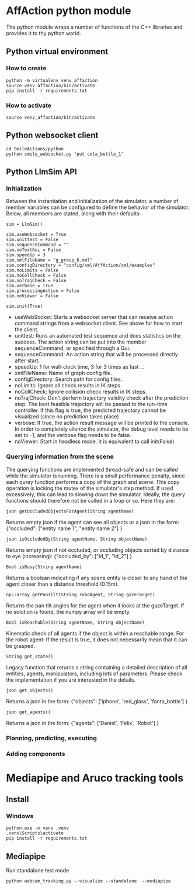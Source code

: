 # AffAction python module

The python module wraps a number of functions of the C++ libraries and provides it to thy python world.

## Python virtual environment

### How to create
```
python -m virtualenv venv_affaction
source venv_affaction/bin/activate
pip install -r requirements.txt
```

### How to activate
```
source venv_affaction/bin/activate
```

## Python websocket client

```
cd SmileActions/python
python smile_websocket.py "put cola_bottle_1"
```

## Python LlmSim API

### Initialization

Between the instantiation and initialization of the simulator, a number of member 
variables can be configured to define the behavior of the simulator. Below, all
members are stated, along with their defaults:

```
sim = LlmSim()

sim.useWebsocket = True
sim.unittest = False
sim.sequenceCommand = ""
sim.noTextGui = False
sim.speedUp = 3 
sim.xmlFileName = "g_group_6.xml"
sim.configDirectory = "config/xml/AffAction/xml/examples"
sim.noLimits = False
sim.noCollCheck = False
sim.noTrajCheck = False
sim.verbose = True
sim.processingAction = False
sim.noViewer = False

sim.init(True)
```

* useWebSocket: Starts a websocket server that can receive action command strings 
                from a websocket client. See above for how to start the client.
* unittest: Runs an automated test sequence and does statistics on the
            success. The action string can be put into the member sequenceCommand,
            or specified through a Gui.
* sequenceCommand: An action string that will be processed directly after start.
* speedUp: 1 for wall-clock time, 3 for 3 times as fast ...
* xmlFileName: Name of graph config file.
* configDirectory: Search path for config files.
* noLimits: Ignore all check results in IK steps. 
* noCollCheck: Ignore collision check results in IK steps. 
* noTrajCheck: Don't perform trajectory validity check after the prediction step. 
               The best feasible trajectory will be passed to the run-time controller. 
               If this flag is true, the predicted trajectory cannot be visualized 
               (since no prediction takes place)
* verbose: If true, the action result message will be printed to the console. In order 
           to completely silence the simulator, the debug level needs to be set to -1, 
           and the verbose flag needs to be false.
* noViewer: Start in headless mode. It is equivalent to call init(False)

### Querying information from the scene

The querying functions are implemented thread-safe and can be called while the 
simulator is running. There is a small performance penalty, since each
qurey function performs a copy of the graph and scene. This copy operation
is locking the mutex of the simulator's step method. If used excessively,
this can lead to slowing down the simulator. Ideally, the query functions
should therefore not be called in a loop or so. Here they are:

```
json getOccludedObjectsForAgent(String agentName) 
```

Returns empty json if the agent can see all objects or a json in the form:
{"occluded": ["entity name 1", "entity name 2"] }

```
json isOccludedBy(String agentName, String objectName) 
```

Returns empty json if not occluded, or occluding objects sorted by distance
to eye (increasing): {"occluded_by": ["id_1", "id_2"] }

```
Bool isBusy(String agentName) 
```

Returns a boolean indicating if any scene entity is closer to any hand of
the agent closer than a distance threshold (0.15m).

```
np::array getPanTilt(String roboAgent, String gazeTarget) 
```

Returns the pan tilt angles for the agent when it looks at the gazeTarget. If no
solution is found, the numpy array will be empty.

```
Bool isReachable(String agentName, String objectName) 
```

Kinematic check of all agents if the object is within a reachable range.
For the robot agent: If the result is true, it does not necessarily mean
that it can be grasped.

```
String get_state() 
```

Legacy function that returns a string containing a detailed description of all 
entities, agents, manipulators, including lots of parameters. Please check the implementation if you are interested in the details.

```
json get_objects() 
```

Returns a json in the form:
{"objects": ['iphone', 'red_glass', 'fanta_bottle'] }

```
json get_agents() 
```

Returns a json in the form:
{"agents": ['Daniel', 'Felix', 'Robot'] }

### Planning, predicting, executing

### Adding components



# Mediapipe and Aruco tracking tools

## Install

### Windows

```
python.exe -m venv .venv 
.venv\Scripts\activate
pip install -r requirements.txt
```

## Mediapipe

Run standalone test mode
```
python webcam_tracking.py --visualize --standalone  --mediapipe
```
